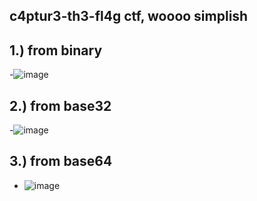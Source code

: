 c4ptur3-th3-fl4g ctf, woooo simplish 
-
1.) from binary 
-
-![image](https://github.com/TekTristan/cyber-rooms/assets/92371193/c6c3f125-3ec2-4c58-886e-5248a70b7f6b)

2.) from base32
-
-![image](https://github.com/TekTristan/cyber-rooms/assets/92371193/34a8c971-adce-4e8b-afad-e6dd0e56b00f)

3.) from base64
-
- ![image](https://github.com/TekTristan/cyber-rooms/assets/92371193/3815ac22-c5f7-4f67-8c7d-01461610c5f9)



